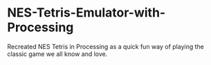 # NES-Tetris-Emulator-with-Processing
Recreated NES Tetris in Processing as a quick fun way of playing the classic game we all know and love.
